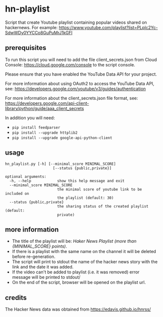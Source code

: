 # hn-playlist
Script that create Youtube playlist containing popular videos shared on hackernews.
For example: https://www.youtube.com/playlist?list=PLplc2Yc-SdwWDy0YYCCo8GuPuMrJ1kGFl

## prerequisites
To run this script you will need to add the file client_secrets.json from Cloud Console: https://cloud.google.com/console to the script console.

Please ensure that you have enabled the YouTube Data API for your project.

For more information about using OAuth2 to access the YouTube Data API, see:
  https://developers.google.com/youtube/v3/guides/authentication

For more information about the client_secrets.json file format, see:
  https://developers.google.com/api-client-library/python/guide/aaa_client_secrets

In addition you will need:

* ```pip install feedparser```
* ```pip install --upgrade httplib2```
* ```pip install --upgrade google-api-python-client```

## usage
```
hn_playlist.py [-h] [--minimal_score MINIMAL_SCORE]
                      [--status {public,private}]

optional arguments:
  -h, --help            show this help message and exit
  --minimal_score MINIMAL_SCORE
                        the minimal score of youtube link to be included on
                        the playlist (default: 30)
  --status {public,private}
                        the sharing status of the created playlist (default:
                        private)
```

## more information
* The title of the playlist will be: *Haker News Playlist (more than {MINIMAL_SCORE} points)*.
* If there is a playlist with the same name on the channel it will be deleted before re-generation.
* The script will print to stdout the name of the hacker news story with the link and the date it was added.
* If the video can't be added to playlist (i.e. it was removed) error message will be printed to stdout/
* On the end of the script, browser will be opened on the playlist url.
 
## credits
The Hacker News data was obtained from https://edavis.github.io/hnrss/
